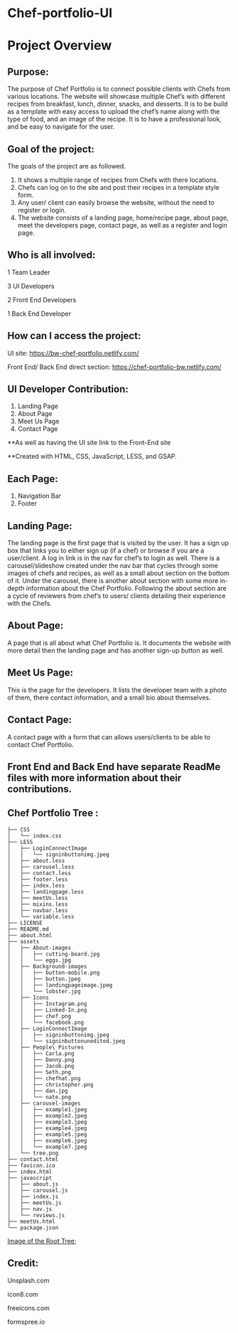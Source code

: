 # Chef-portfolio-UI

# Project Overview

## Purpose:

The purpose of Chef Portfolio is to connect possible clients with Chefs from various locations. The website will showcase multiple Chef’s with different recipes from breakfast, lunch, dinner, snacks, and desserts. It is to be build as a template with easy access to upload the chef’s name along with the type of food, and an image of the recipe.  It is to have a professional look, and be easy to navigate for the user.

## Goal of the project: 

The goals of the project are as followed.

1. It shows a multiple range of recipes from Chefs with there locations.
2. Chefs can log on to the site and post their recipes in a template style form.
3. Any user/ client can easily browse the website, without the need to register or login.
4. The website consists of a landing page, home/recipe page, about page, meet the developers page, contact page, as well as a register and login page.

## Who is all involved:

1 Team Leader

3 UI Developers

2 Front End Developers

1 Back End Developer

## How can I access the project: 

UI site: https://bw-chef-portfolio.netlify.com/

Front End/ Back End direct section: https://chef-portfolio-bw.netlify.com/

## UI Developer Contribution:

1. Landing Page
2. About Page
3. Meet Us Page
4. Contact Page

**As well as having the UI site link to the Front-End site

**Created with HTML, CSS, JavaScript, LESS, and GSAP.

## Each Page:
1. Navigation Bar 
2. Footer

## Landing Page: 

The landing page is the first page that is visited by the user. It has a sign up box that links you to either sign up (if a chef) or browse if you are a user/client.  A log in link is in the nav for chef’s to login as well.  There is a carousel/slideshow created under the nav bar that cycles through some images of chefs and recipes, as well as a small about section on the bottom of it.  Under the carousel, there is another about section with some more in-depth information about the Chef Portfolio.  Following the about section are a cycle of reviewers from chef’s to users/ clients detailing their experience with the Chefs.   

## About Page: 

A page that is all about what Chef Portfolio is. It documents the website with more detail then the landing page and has another sign-up button as well.

## Meet Us Page:

This is the page for the developers. It lists the developer team with a photo of them, there contact information, and a small bio about themselves.

## Contact Page:

A contact page with a form that can allows users/clients to be able to contact Chef Portfolio.

## Front End and Back End have separate ReadMe files with more information about their contributions.

## Chef Portfolio Tree :
```
├── CSS 
│   └── index.css
├── LESS
│   ├── LoginConnectImage
│   │   └── signinbuttonimg.jpeg
│   ├── about.less
│   ├── carousel.less
│   ├── contact.less
│   ├── footer.less
│   ├── index.less
│   ├── landingpage.less
│   ├── meetUs.less
│   ├── mixins.less
│   ├── navbar.less
│   └── variable.less
├── LICENSE
├── README.md
├── about.html
├── assets
│   ├── About-images
│   │   ├── cutting-board.jpg
│   │   └── eggs.jpg
│   ├── Background-images
│   │   ├── button-mobile.png
│   │   ├── button.jpeg
│   │   ├── landingpageimage.jpeg
│   │   └── lobster.jpg
│   ├── Icons
│   │   ├── Instagram.png
│   │   ├── Linked-In.png
│   │   ├── chef.png
│   │   └── facebook.png
│   ├── LoginConnectImage
│   │   ├── signinbuttonimg.jpeg
│   │   └── signinbuttonunedited.jpeg
│   ├── People\ Pictures
│   │   ├── Carla.png
│   │   ├── Danny.png
│   │   ├── Jacob.png
│   │   ├── Seth.png
│   │   ├── chefhat.png
│   │   ├── christopher.png
│   │   ├── dan.jpg
│   │   └── nate.png
│   ├── carousel-images
│   │   ├── example1.jpeg
│   │   ├── example2.jpeg
│   │   ├── example3.jpeg
│   │   ├── example4.jpeg
│   │   ├── example5.jpeg
│   │   ├── example6.jpeg
│   │   └── example7.jpeg
│   └── tree.png
├── contact.html
├── favicon.ico
├── index.html
├── javascript
│   ├── about.js
│   ├── carousel.js
│   ├── index.js
│   ├── meetUs.js
│   ├── nav.js
│   └── reviews.js
├── meetUs.html
└── package.json
```



[Image of the Root Tree](assets/tree.png);

## Credit: 

Unsplash.com

icon8.com

freeicons.com

formspree.io

